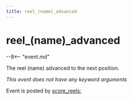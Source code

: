 ```yaml
---
title: reel_(name)_advanced
---
```


# reel_(name)_advanced


--8<-- "event.md"

The reel (name) advanced to the next position.

*This event does not have any keyword arguments*

Event is posted by [score_reels:](../config/score_reels.md)
